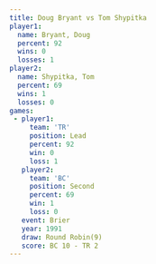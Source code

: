```yaml
---
title: Doug Bryant vs Tom Shypitka
player1:             
  name: Bryant, Doug 
  percent: 92        
  wins: 0            
  losses: 1          
player2:             
  name: Shypitka, Tom
  percent: 69        
  wins: 1            
  losses: 0          
games:
 - player1:        
     team: 'TR'    
     position: Lead
     percent: 92   
     win: 0        
     loss: 1       
   player2:          
     team: 'BC'      
     position: Second
     percent: 69     
     win: 1          
     loss: 0         
   event: Brier        
   year: 1991          
   draw: Round Robin(9)
   score: BC 10 - TR 2 
---
```

